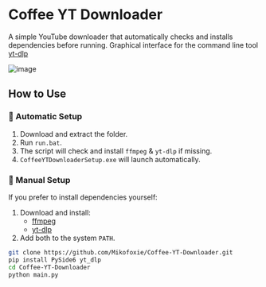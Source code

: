 # Coffee YT Downloader  

A simple YouTube downloader that automatically checks and installs dependencies before running.
Graphical interface for the command line tool [yt-dlp](https://github.com/yt-dlp/yt-dlp)

![image](https://github.com/user-attachments/assets/41bdef65-2980-4806-9344-00388909cfe3)

## How to Use  

### 🔹 Automatic Setup  
1. Download and extract the folder.  
2. Run `run.bat`.  
3. The script will check and install `ffmpeg` & `yt-dlp` if missing.  
4. `CoffeeYTDownloaderSetup.exe` will launch automatically.  

### 🔹 Manual Setup  
If you prefer to install dependencies yourself:
1. Download and install:  
   - [ffmpeg](https://ffmpeg.org/download.html)  
   - [yt-dlp](https://github.com/yt-dlp/yt-dlp#installation)  
2. Add both to the system `PATH`.

```bash
git clone https://github.com/Mikofoxie/Coffee-YT-Downloader.git
pip install PySide6 yt_dlp
cd Coffee-YT-Downloader
python main.py
```


